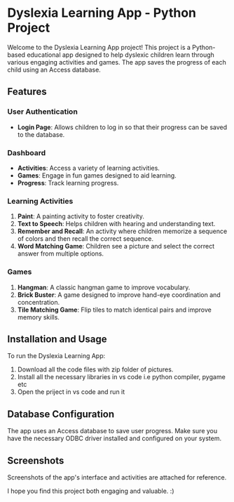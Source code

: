 # Dyslexia Learning App - Python Project

Welcome to the Dyslexia Learning App project! This project is a Python-based educational app designed to help dyslexic children learn through various engaging activities and games. The app saves the progress of each child using an Access database.

## Features

### User Authentication
- **Login Page**: Allows children to log in so that their progress can be saved to the database.

### Dashboard
- **Activities**: Access a variety of learning activities.
- **Games**: Engage in fun games designed to aid learning.
- **Progress**: Track learning progress.

### Learning Activities
1. **Paint**: A painting activity to foster creativity.
2. **Text to Speech**: Helps children with hearing and understanding text.
3. **Remember and Recall**: An activity where children memorize a sequence of colors and then recall the correct sequence.
4. **Word Matching Game**: Children see a picture and select the correct answer from multiple options.

### Games
1. **Hangman**: A classic hangman game to improve vocabulary.
2. **Brick Buster**: A game designed to improve hand-eye coordination and concentration.
3. **Tile Matching Game**: Flip tiles to match identical pairs and improve memory skills.

## Installation and Usage

To run the Dyslexia Learning App:

1. Download all the code files with zip folder of pictures.
2. Install all the necessary libraries in vs code i.e python compiler, pygame etc
3. Open the priject in vs code and run it

## Database Configuration

The app uses an Access database to save user progress. Make sure you have the necessary ODBC driver installed and configured on your system.

## Screenshots

Screenshots of the app's interface and activities are attached for reference.

I hope you find this project both engaging and valuable. :)

